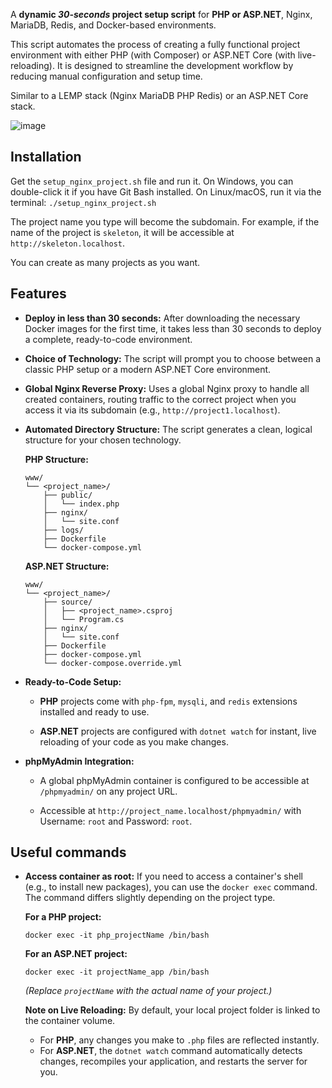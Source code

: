 A **dynamic **_**30-seconds**_** project setup script** for **PHP or ASP.NET**, Nginx, MariaDB, Redis, and Docker-based environments.

This script automates the process of creating a fully functional project environment with either PHP (with Composer) or ASP.NET Core (with live-reloading). It is designed to streamline the development workflow by reducing manual configuration and setup time.

Similar to a LEMP stack (Nginx MariaDB PHP Redis) or an ASP.NET Core stack.

![image](https://github.com/user-attachments/assets/212b0b58-ffe9-4669-9932-e9a19f551484)

## **Installation**

Get the `setup_nginx_project.sh` file and run it. On Windows, you can double-click it if you have Git Bash installed. On Linux/macOS, run it via the terminal: `./setup_nginx_project.sh`

The project name you type will become the subdomain. For example, if the name of the project is `skeleton`, it will be accessible at `http://skeleton.localhost`.

You can create as many projects as you want.

## **Features**

* **Deploy in less than 30 seconds:** After downloading the necessary Docker images for the first time, it takes less than 30 seconds to deploy a complete, ready-to-code environment.

* **Choice of Technology:** The script will prompt you to choose between a classic PHP setup or a modern ASP.NET Core environment.

* **Global Nginx Reverse Proxy:** Uses a global Nginx proxy to handle all created containers, routing traffic to the correct project when you access it via its subdomain (e.g., `http://project1.localhost`).

* **Automated Directory Structure:** The script generates a clean, logical structure for your chosen technology.

  **PHP Structure:**

  ```
  www/
  └── <project_name>/
      ├── public/
      │   └── index.php
      ├── nginx/
      │   └── site.conf
      ├── logs/
      ├── Dockerfile
      └── docker-compose.yml

  ```

  **ASP.NET Structure:**

  ```
  www/
  └── <project_name>/
      ├── source/
      │   ├── <project_name>.csproj
      │   └── Program.cs
      ├── nginx/
      │   └── site.conf
      ├── Dockerfile
      ├── docker-compose.yml
      └── docker-compose.override.yml

  ```

* **Ready-to-Code Setup:**

    * **PHP** projects come with `php-fpm`, `mysqli`, and `redis` extensions installed and ready to use.

    * **ASP.NET** projects are configured with `dotnet watch` for instant, live reloading of your code as you make changes.

* **phpMyAdmin Integration:**

    * A global phpMyAdmin container is configured to be accessible at `/phpmyadmin/` on any project URL.

    * Accessible at `http://project_name.localhost/phpmyadmin/` with Username: `root` and Password: `root`.

## **Useful commands**

* **Access container as root:** If you need to access a container's shell (e.g., to install new packages), you can use the `docker exec` command. The command differs slightly depending on the project type.

  **For a PHP project:**

  ```
  docker exec -it php_projectName /bin/bash

  ```

  **For an ASP.NET project:**

  ```
  docker exec -it projectName_app /bin/bash

  ```

  _(Replace `projectName` with the actual name of your project.)_

    **Note on Live Reloading:** By default, your local project folder is linked to the container volume. 
    * For **PHP**, any changes you make to `.php` files are reflected instantly. 
    * For **ASP.NET**, the `dotnet watch` command automatically detects changes, recompiles your application, and restarts the server for you.